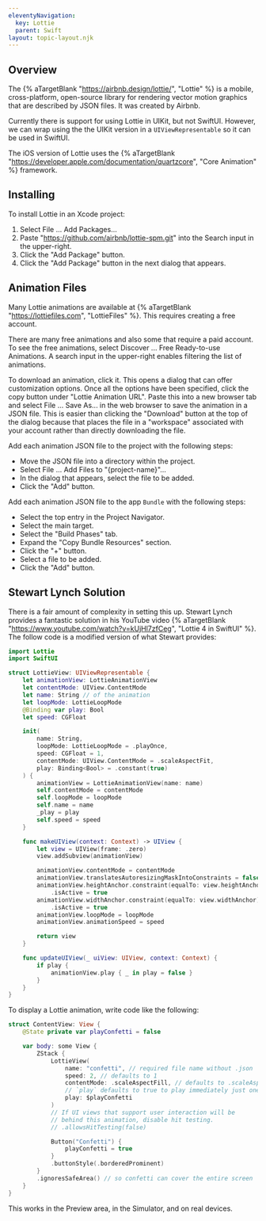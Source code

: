 ```yaml
---
eleventyNavigation:
  key: Lottie
  parent: Swift
layout: topic-layout.njk
---
```


## Overview

The {% aTargetBlank "https://airbnb.design/lottie/", "Lottie" %} is a
mobile, cross-platform, open-source library
for rendering vector motion graphics that are described by JSON files.
It was created by Airbnb.

Currently there is support for using Lottie in UIKit, but not SwiftUI.
However, we can wrap using the the UIKit version in a `UIViewRepresentable`
so it can be used in SwiftUI.

The iOS version of Lottie uses the {% aTargetBlank
"https://developer.apple.com/documentation/quartzcore", "Core Animation" %}
framework.

## Installing

To install Lottie in an Xcode project:

1. Select File ... Add Packages...
1. Paste "https://github.com/airbnb/lottie-spm.git"
   into the Search input in the upper-right.
1. Click the "Add Package" button.
1. Click the "Add Package" button in the next dialog that appears.

## Animation Files

Many Lottie animations are available at {% aTargetBlank
"https://lottiefiles.com", "LottieFiles" %}.
This requires creating a free account.

There are many free animations and also some that require a paid account.
To see the free animations, select Discover ... Free Ready-to-use Animations.
A search input in the upper-right enables filtering the list of animations.

To download an animation, click it.
This opens a dialog that can offer customization options.
Once all the options have been specified,
click the copy button under "Lottie Animation URL".
Paste this into a new browser tab and select File ... Save As...
in the web browser to save the animation in a JSON file.
This is easier than clicking the "Download" button at the top of the dialog
because that places the file in a "workspace" associated with your account
rather than directly downloading the file.

Add each animation JSON file to the project with the following steps:

- Move the JSON file into a directory within the project.
- Select File ... Add Files to "{project-name}"...
- In the dialog that appears, select the file to be added.
- Click the "Add" button.

Add each animation JSON file to the app `Bundle`
with the following steps:

- Select the top entry in the Project Navigator.
- Select the main target.
- Select the "Build Phases" tab.
- Expand the "Copy Bundle Resources" section.
- Click the "+" button.
- Select a file to be added.
- Click the "Add" button.

## Stewart Lynch Solution

There is a fair amount of complexity in setting this up.
Stewart Lynch provides a fantastic solution in his YouTube video
{% aTargetBlank "https://www.youtube.com/watch?v=kUjHl7zfCeg",
"Lottie 4 in SwiftUI" %}.
The follow code is a modified version of what Stewart provides:

```swift
import Lottie
import SwiftUI

struct LottieView: UIViewRepresentable {
    let animationView: LottieAnimationView
    let contentMode: UIView.ContentMode
    let name: String // of the animation
    let loopMode: LottieLoopMode
    @Binding var play: Bool
    let speed: CGFloat

    init(
        name: String,
        loopMode: LottieLoopMode = .playOnce,
        speed: CGFloat = 1,
        contentMode: UIView.ContentMode = .scaleAspectFit,
        play: Binding<Bool> = .constant(true)
    ) {
        animationView = LottieAnimationView(name: name)
        self.contentMode = contentMode
        self.loopMode = loopMode
        self.name = name
        _play = play
        self.speed = speed
    }

    func makeUIView(context: Context) -> UIView {
        let view = UIView(frame: .zero)
        view.addSubview(animationView)

        animationView.contentMode = contentMode
        animationView.translatesAutoresizingMaskIntoConstraints = false
        animationView.heightAnchor.constraint(equalTo: view.heightAnchor)
            .isActive = true
        animationView.widthAnchor.constraint(equalTo: view.widthAnchor)
            .isActive = true
        animationView.loopMode = loopMode
        animationView.animationSpeed = speed

        return view
    }

    func updateUIView(_ uiView: UIView, context: Context) {
        if play {
            animationView.play { _ in play = false }
        }
    }
}
```

To display a Lottie animation, write code like the following:

```swift
struct ContentView: View {
    @State private var playConfetti = false

    var body: some View {
        ZStack {
            LottieView(
                name: "confetti", // required file name without .json
                speed: 2, // defaults to 1
                contentMode: .scaleAspectFill, // defaults to .scaleAspectFit
                // `play` defaults to true to play immediately just one time.
                play: $playConfetti
            )
            // If UI views that support user interaction will be
            // behind this animation, disable hit testing.
            // .allowsHitTesting(false)

            Button("Confetti") {
                playConfetti = true
            }
            .buttonStyle(.borderedProminent)
        }
        .ignoresSafeArea() // so confetti can cover the entire screen
    }
}
```

This works in the Preview area, in the Simulator, and on real devices.
